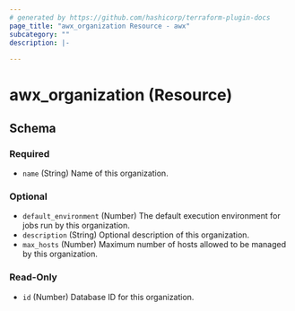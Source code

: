 ```yaml
---
# generated by https://github.com/hashicorp/terraform-plugin-docs
page_title: "awx_organization Resource - awx"
subcategory: ""
description: |-
  
---
```


# awx_organization (Resource)





<!-- schema generated by tfplugindocs -->
## Schema

### Required

- `name` (String) Name of this organization.

### Optional

- `default_environment` (Number) The default execution environment for jobs run by this organization.
- `description` (String) Optional description of this organization.
- `max_hosts` (Number) Maximum number of hosts allowed to be managed by this organization.

### Read-Only

- `id` (Number) Database ID for this organization.
